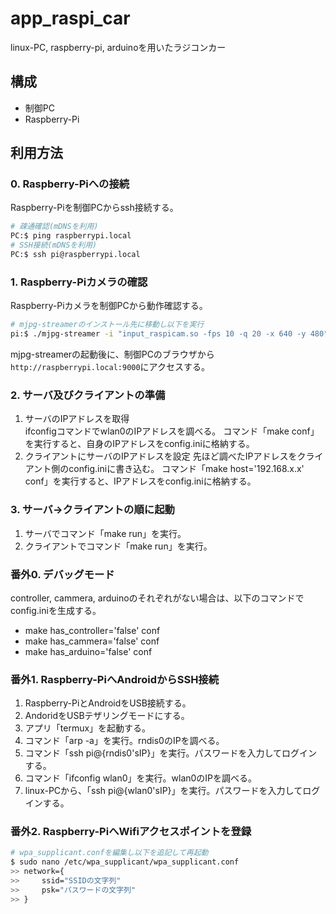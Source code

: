 # app_raspi_car
linux-PC, raspberry-pi, arduinoを用いたラジコンカー

## 構成
* 制御PC
* Raspberry-Pi

## 利用方法

### 0. Raspberry-Piへの接続
Raspberry-Piを制御PCからssh接続する。 
``` bash
# 疎通確認(mDNSを利用)
PC:$ ping raspberrypi.local
# SSH接続(mDNSを利用)
PC:$ ssh pi@raspberrypi.local
```

### 1. Raspberry-Piカメラの確認
Raspberry-Piカメラを制御PCから動作確認する。

``` bash
# mjpg-streamerのインストール先に移動し以下を実行
pi:$ ./mjpg-streamer -i "input_raspicam.so -fps 10 -q 20 -x 640 -y 480" -o "output_http.so -w ./www -p 9000"
```

mjpg-streamerの起動後に、制御PCのブラウザから`http://raspberrypi.local:9000`にアクセスする。

### 2. サーバ及びクライアントの準備
1. サーバのIPアドレスを取得  
    ifconfigコマンドでwlan0のIPアドレスを調べる。
    コマンド「make conf」を実行すると、自身のIPアドレスをconfig.iniに格納する。
1. クライアントにサーバのIPアドレスを設定
    先ほど調べたIPアドレスをクライアント側のconfig.iniに書き込む。
    コマンド「make host='192.168.x.x' conf」を実行すると、IPアドレスをconfig.iniに格納する。

### 3. サーバ->クライアントの順に起動
1. サーバでコマンド「make run」を実行。
1. クライアントでコマンド「make run」を実行。

### 番外0. デバッグモード
controller, cammera, arduinoのそれぞれがない場合は、以下のコマンドでconfig.iniを生成する。
* make has_controller='false' conf
* make has_cammera='false' conf
* make has_arduino='false' conf

### 番外1. Raspberry-PiへAndroidからSSH接続
1. Raspberry-PiとAndroidをUSB接続する。
1. AndoridをUSBテザリングモードにする。
1. アプリ「termux」を起動する。
1. コマンド「arp -a」を実行。rndis0のIPを調べる。
1. コマンド「ssh pi@{rndis0'sIP}」を実行。パスワードを入力してログインする。
1. コマンド「ifconfig wlan0」を実行。wlan0のIPを調べる。
1. linux-PCから、「ssh pi@{wlan0'sIP}」を実行。パスワードを入力してログインする。

### 番外2. Raspberry-PiへWifiアクセスポイントを登録

``` bash
# wpa_supplicant.confを編集し以下を追記して再起動
$ sudo nano /etc/wpa_supplicant/wpa_supplicant.conf
>> network={
>>     ssid="SSIDの文字列"
>>     psk="パスワードの文字列"
>> }
```
